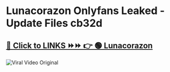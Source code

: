 
 # Lunacorazon Onlyfans Leaked - Update Files cb32d

## <h2><a href="https://clipsfans.com/Lunacorazon&ref=git">🔗 Click to LINKS ⏩⏩ 👉 🟢 Lunacorazon </a></h2>

<a href="https://clipsfans.com/Lunacorazon&ref=git" rel="nofollow" data-target="animated-image.originalLink"><img src="https://i.ibb.co.com/xMMVF88/686577567.gif" alt="Viral Video Original" style="max-width: 100%; display: inline-block;" data-target="animated-image.originalImage"></a>


